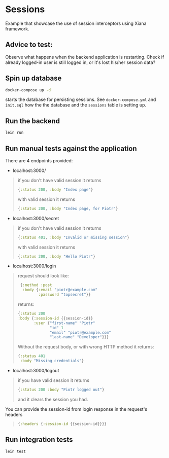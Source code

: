 # Sessions

Example that showcase the use of session interceptors using Xiana framework.

## Advice to test:

Observe what happens when the backend application is restarting. Check if already logged-in user is still logged in, or
it's lost his/her session data?

## Spin up database

```bash
docker-compose up -d
```

starts the database for persisting sessions. See `docker-compose.yml` and `init.sql` how the the database and
the `sessions` table is setting up.

## Run the backend

```bash 
lein run
```

## Run manual tests against the application

There are 4 endpoints provided:

- localhost:3000/

> if you don't have valid session it returns
>
> ```clojure
> {:status 200, :body "Index page"}
> ```
>
>with valid session it returns
>
> ```clojure
> {:status 200, :body "Index page, for Piotr"}
> ```

- localhost:3000/secret

> if you don't have valid session it returns
>
> ```clojure
> {:status 401, :body "Invalid or missing session"}
> ```
>
>with valid session it returns
>
> ```clojure
> {:status 200, :body "Hello Piotr"}
> ```

- localhost:3000/login

> request should look like:
>```clojure
>  {:method :post
>   :body {:email "piotr@example.com"
>          :password "topsecret"}}
>```
>returns:
>```clojure
>{:status 200
> :body {:session-id {{session-id}}
>        :user {"first-name" "Piotr"
>               "id" 1 
>               "email" "piotr@example.com"
>               "last-name" "Developer"}}}
>```
>
>Without the request body, or with wrong HTTP method it returns:
> ```clojure
> {:status 401
>  :body "Missing credentials"}
>```

- localhost:3000/logout

> if you have valid session it returns
>
> ```clojure
> {:status 200 :body "Piotr logged out"}
> ```
>
> and it clears the session you had.

You can provide the session-id from login response in the request's headers
> ```clojure
> {:headers {:session-id {{session-id}}}}
>```

## Run integration tests

```bash 
lein test
```
